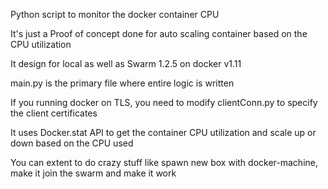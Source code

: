 
Python script to monitor the docker container CPU

It's just a Proof of concept done for auto scaling container based on the CPU utilization

It design for local as well as Swarm 1.2.5 on docker v1.11

main.py is the primary file where entire logic is written

If you running docker on TLS, you need to modify clientConn.py to specify the client certificates

It uses Docker.stat API to get the container CPU utilization and scale up or down based on the CPU used

You can extent to do crazy stuff like spawn new box with docker-machine, make it join the swarm and make it work


